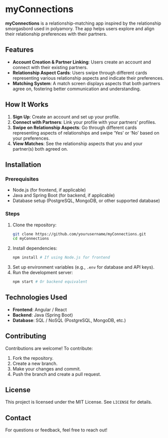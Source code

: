 # myConnections

**myConnections** is a relationship-matching app inspired by the relationship smorgasbord used in polyamory. The app helps users explore and align their relationship preferences with their partners.

## Features

- **Account Creation & Partner Linking**: Users create an account and connect with their existing partners.
- **Relationship Aspect Cards**: Users swipe through different cards representing various relationship aspects and indicate their preferences.
- **Matching System**: A match screen displays aspects that both partners agree on, fostering better communication and understanding.

## How It Works

1. **Sign Up**: Create an account and set up your profile.
2. **Connect with Partners**: Link your profile with your partners' profiles.
3. **Swipe on Relationship Aspects**: Go through different cards representing aspects of relationships and swipe ‘Yes’ or ‘No’ based on your preferences.
4. **View Matches**: See the relationship aspects that you and your partner(s) both agreed on.

## Installation

### Prerequisites
- Node.js (for frontend, if applicable)
- Java and Spring Boot (for backend, if applicable)
- Database setup (PostgreSQL, MongoDB, or other supported database)

### Steps
1. Clone the repository:
   ```bash
   git clone https://github.com/yourusername/myConnections.git
   cd myConnections
   ```
2. Install dependencies:
   ```bash
   npm install # If using Node.js for frontend
   ```
3. Set up environment variables (e.g., `.env` for database and API keys).
4. Run the development server:
   ```bash
   npm start # Or backend equivalent
   ```

## Technologies Used
- **Frontend**: Angular / React
- **Backend**: Java (Spring Boot)
- **Database**: SQL / NoSQL (PostgreSQL, MongoDB, etc.)

## Contributing
Contributions are welcome! To contribute:
1. Fork the repository.
2. Create a new branch.
3. Make your changes and commit.
4. Push the branch and create a pull request.

## License
This project is licensed under the MIT License. See `LICENSE` for details.

## Contact
For questions or feedback, feel free to reach out!

